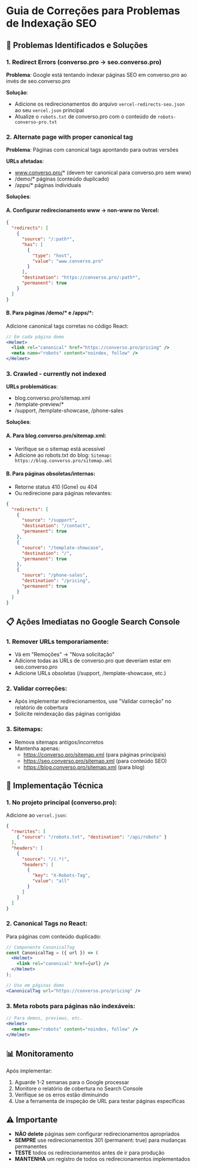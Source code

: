 # Guia de Correções para Problemas de Indexação SEO

## 🚨 Problemas Identificados e Soluções

### 1. **Redirect Errors (converso.pro → seo.converso.pro)**

**Problema**: Google está tentando indexar páginas SEO em converso.pro ao invés de seo.converso.pro

**Solução**: 
- Adicione os redirecionamentos do arquivo `vercel-redirects-seo.json` ao seu `vercel.json` principal
- Atualize o `robots.txt` de converso.pro com o conteúdo de `robots-converso-pro.txt`

### 2. **Alternate page with proper canonical tag**

**Problema**: Páginas com canonical tags apontando para outras versões

**URLs afetadas**:
- www.converso.pro/* (devem ter canonical para converso.pro sem www)
- /demo/* páginas (conteúdo duplicado)
- /apps/* páginas individuais

**Soluções**:

#### A. Configurar redirecionamento www → non-www no Vercel:
```json
{
  "redirects": [
    {
      "source": "/:path*",
      "has": [
        {
          "type": "host",
          "value": "www.converso.pro"
        }
      ],
      "destination": "https://converso.pro/:path*",
      "permanent": true
    }
  ]
}
```

#### B. Para páginas /demo/* e /apps/*:
Adicione canonical tags corretas no código React:

```jsx
// Em cada página demo
<Helmet>
  <link rel="canonical" href="https://converso.pro/pricing" />
  <meta name="robots" content="noindex, follow" />
</Helmet>
```

### 3. **Crawled - currently not indexed**

**URLs problemáticas**:
- blog.converso.pro/sitemap.xml
- /template-preview/*
- /support, /template-showcase, /phone-sales

**Soluções**:

#### A. Para blog.converso.pro/sitemap.xml:
- Verifique se o sitemap está acessível
- Adicione ao robots.txt do blog: `Sitemap: https://blog.converso.pro/sitemap.xml`

#### B. Para páginas obsoletas/internas:
- Retorne status 410 (Gone) ou 404
- Ou redirecione para páginas relevantes:

```json
{
  "redirects": [
    {
      "source": "/support",
      "destination": "/contact",
      "permanent": true
    },
    {
      "source": "/template-showcase",
      "destination": "/",
      "permanent": true
    },
    {
      "source": "/phone-sales",
      "destination": "/pricing",
      "permanent": true
    }
  ]
}
```

## 📋 Ações Imediatas no Google Search Console

### 1. **Remover URLs temporariamente**:
- Vá em "Remoções" → "Nova solicitação"
- Adicione todas as URLs de converso.pro que deveriam estar em seo.converso.pro
- Adicione URLs obsoletas (/support, /template-showcase, etc.)

### 2. **Validar correções**:
- Após implementar redirecionamentos, use "Validar correção" no relatório de cobertura
- Solicite reindexação das páginas corrigidas

### 3. **Sitemaps**:
- Remova sitemaps antigos/incorretos
- Mantenha apenas:
  - https://converso.pro/sitemap.xml (para páginas principais)
  - https://seo.converso.pro/sitemap.xml (para conteúdo SEO)
  - https://blog.converso.pro/sitemap.xml (para blog)

## 🔧 Implementação Técnica

### 1. **No projeto principal (converso.pro)**:

Adicione ao `vercel.json`:
```json
{
  "rewrites": [
    { "source": "/robots.txt", "destination": "/api/robots" }
  ],
  "headers": [
    {
      "source": "/(.*)",
      "headers": [
        {
          "key": "X-Robots-Tag",
          "value": "all"
        }
      ]
    }
  ]
}
```

### 2. **Canonical Tags no React**:

Para páginas com conteúdo duplicado:
```jsx
// Componente CanonicalTag
const CanonicalTag = ({ url }) => (
  <Helmet>
    <link rel="canonical" href={url} />
  </Helmet>
);

// Uso em páginas demo
<CanonicalTag url="https://converso.pro/pricing" />
```

### 3. **Meta robots para páginas não indexáveis**:

```jsx
// Para demos, previews, etc.
<Helmet>
  <meta name="robots" content="noindex, follow" />
</Helmet>
```

## 📊 Monitoramento

Após implementar:
1. Aguarde 1-2 semanas para o Google processar
2. Monitore o relatório de cobertura no Search Console
3. Verifique se os erros estão diminuindo
4. Use a ferramenta de inspeção de URL para testar páginas específicas

## ⚠️ Importante

- **NÃO delete** páginas sem configurar redirecionamentos apropriados
- **SEMPRE** use redirecionamentos 301 (permanent: true) para mudanças permanentes
- **TESTE** todos os redirecionamentos antes de ir para produção
- **MANTENHA** um registro de todos os redirecionamentos implementados